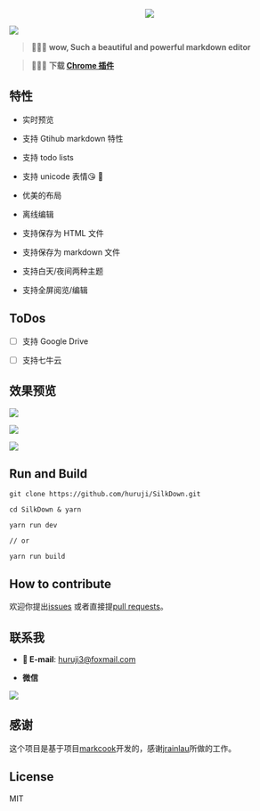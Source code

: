 
<p align="center"><img src="https://raw.githubusercontent.com/huruji/SilkDown/master/img/logo.png"/></p>

![](http://oiwfsj4xe.bkt.clouddn.com/slogan.png)


> :lollipop::lollipop::lollipop: **wow, Such a beautiful and powerful markdown editor**


> :gem::gem::gem: **下载 [Chrome 插件]()**


## 特性

- 实时预览

- 支持 Gtihub markdown 特性

- 支持 todo lists

- 支持 unicode 表情:kissing_heart: :dart:

- 优美的布局

- 离线编辑

- 支持保存为 HTML 文件

- 支持保存为 markdown 文件

- 支持白天/夜间两种主题

- 支持全屏阅览/编辑


## ToDos

- [ ] 支持 Google Drive

- [ ] 支持七牛云

## 效果预览

![](http://oiwfsj4xe.bkt.clouddn.com/shoot1.png)

![](http://oiwfsj4xe.bkt.clouddn.com/shoot2.png)

![](http://oiwfsj4xe.bkt.clouddn.com/shoot3.png)

## Run and Build

```shell
git clone https://github.com/huruji/SilkDown.git

cd SilkDown & yarn

yarn run dev

// or

yarn run build
```

## How to contribute

欢迎你提出[issues](https://github.com/huruji/SilkDown/issues/new) 或者直接提[pull requests](https://github.com/huruji/SilkDown/pulls)。

## 联系我
- **:e-mail: E-mail**: huruji3@foxmail.com

- **微信**

![](http://oiwfsj4xe.bkt.clouddn.com/wechat.png)

## 感谢
这个项目是基于项目[markcook](https://github.com/jrainlau/markcook)开发的，感谢[jrainlau](https://github.com/jrainlau)所做的工作。

## License
MIT
